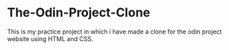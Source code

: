 # The-Odin-Project-Clone
This is my practice project in which i have made a clone for the odin project website using HTML and CSS.
